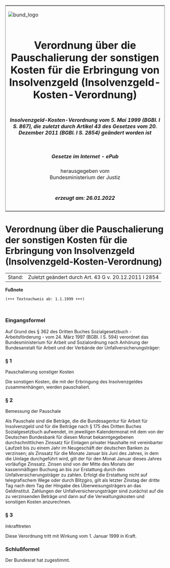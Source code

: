 <span id="DECKBLATT.html"></span>

<table border="0" frame="border" width="100%">

<tr valign="top">

<td align="left">

![bund\_logo](BfJ_2021_Web_de_de.gif)

</td>

<td align="right">

 

</td>

</tr>

<tr align="center" valign="middle">

<td colspan="2">

# Verordnung über die Pauschalierung der sonstigen Kosten für die Erbringung von Insolvenzgeld (Insolvenzgeld-Kosten-Verordnung)

</td>

</tr>

<tr align="center" valign="middle">

<td colspan="2">

##### Insolvenzgeld-Kosten-Verordnung vom 5. Mai 1999 (BGBl. I S. 867), die zuletzt durch Artikel 43 des Gesetzes vom 20. Dezember 2011 (BGBl. I S. 2854) geändert worden ist

</td>

</tr>

<tr align="center" valign="middle">

<td colspan="2">

  
  

##### Gesetze im Internet - ePub  
  
herausgegeben vom  
Bundesministerium der Justiz

</td>

</tr>

<tr align="center" valign="bottom">

<td colspan="2">

  
  

##### erzeugt am: 26.01.2022

</td>

</tr>

</table>

<span id="BJNR086700999.html"></span>

# Verordnung über die Pauschalierung der sonstigen Kosten für die Erbringung von Insolvenzgeld (Insolvenzgeld-Kosten-Verordnung)

<div>

<div class="jnhtml">

|        |                                                       |
| ------ | ----------------------------------------------------- |
| Stand: | Zuletzt geändert durch Art. 43 G v. 20.12.2011 I 2854 |

</div>

</div>

<div>

  
**Fußnote**

<div class="jnhtml">

<div>

<div class="jurAbsatz">

  

``` 
(+++ Textnachweis ab: 1.1.1999 +++)

 
```

</div>

</div>

</div>

</div>

<span id="BJNR086700999BJNE000100307.html"></span>

### Eingangsformel  

<div>

<div class="jnhtml">

<div>

<div class="jurAbsatz">

Auf Grund des § 362 des Dritten Buches Sozialgesetzbuch -
Arbeitsförderung - vom 24. März 1997 (BGBl. I S. 594) verordnet das
Bundesministerium für Arbeit und Sozialordnung nach Anhörung der
Bundesanstalt für Arbeit und der Verbände der Unfallversicherungsträger:

</div>

</div>

</div>

</div>

<span id="BJNR086700999BJNE000200307.html"></span>

### § 1  
Pauschalierung sonstiger Kosten

<div>

<div class="jnhtml">

<div>

<div class="jurAbsatz">

Die sonstigen Kosten, die mit der Erbringung des Insolvenzgeldes
zusammenhängen, werden pauschaliert.

</div>

</div>

</div>

</div>

<span id="BJNR086700999BJNE000305140.html"></span>

### § 2  
Bemessung der Pauschale

<div>

<div class="jnhtml">

<div>

<div class="jurAbsatz">

Als Pauschale sind die Beträge, die die Bundesagentur für Arbeit für
Insolvenzgeld und für die Beiträge nach § 175 des Dritten Buches
Sozialgesetzbuch aufwendet, im jeweiligen Kalendermonat mit dem von der
Deutschen Bundesbank für diesen Monat bekanntgegebenen
durchschnittlichen Zinssatz für Einlagen privater Haushalte mit
vereinbarter Laufzeit bis zu einem Jahr im Neugeschäft der deutschen
Banken zu verzinsen; als Zinssatz für die Monate Januar bis Juni des
Jahres, in dem die Umlage durchgeführt wird, gilt der für den Monat
Januar dieses Jahres vorläufige Zinssatz. Zinsen sind von der Mitte des
Monats der kassenmäßigen Buchung an bis zur Erstattung durch den
Unfallversicherungsträger zu zahlen. Erfolgt die Erstattung nicht auf
telegrafischem Wege oder durch Blitzgiro, gilt als letzter Zinstag der
dritte Tag nach dem Tag der Hingabe des Überweisungsträgers an das
Geldinstitut. Zahlungen der Unfallversicherungsträger sind zunächst auf
die zu verzinsenden Beträge und dann auf die Verwaltungskosten und
sonstigen Kosten anzurechnen.

</div>

</div>

</div>

</div>

<span id="BJNR086700999BJNE000400307.html"></span>

### § 3  
Inkrafttreten

<div>

<div class="jnhtml">

<div>

<div class="jurAbsatz">

Diese Verordnung tritt mit Wirkung vom 1. Januar 1999 in Kraft.

</div>

</div>

</div>

</div>

<span id="BJNR086700999BJNE000500307.html"></span>

### Schlußformel  

<div>

<div class="jnhtml">

<div>

<div class="jurAbsatz">

Der Bundesrat hat zugestimmt.

</div>

</div>

</div>

</div>
